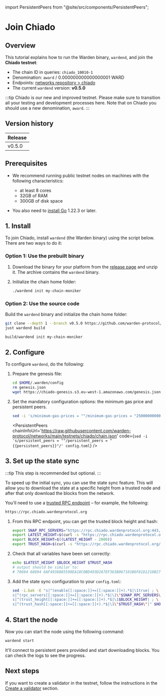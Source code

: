 ﻿---
sidebar_position: 1
---

import PersistentPeers from "@site/src/components/PersistentPeers";

# Join Chiado

## Overview

This tutorial explains how to run the Warden binary, `wardend`, and join the **Chiado testnet**:

- The chain ID in queries: `chiado_10010-1`
- Denomination: `award` / 0.000000000000000001 WARD
- Endpoints: [networks repository > chiado](https://github.com/warden-protocol/networks/tree/main/testnets/chiado)
- The current `wardend` version: **v0.5.0**

:::tip
Chiado is our new and improved testnet. Please make sure to transition all your testing and development processes here. Note that on Chiado you should use a new denomination, `award`.
:::

## Version history

| Release |
| ------- |
| v0.5.0  |

## Prerequisites

- We recommend running public testnet nodes on machines with the following characteristics:

  - at least 8 cores
  - 32GB of RAM
  - 300GB of disk space

- You also need to [install Go](https://golang.org/doc/install) 1.22.3 or later.

## 1. Install

To join Chiado, install `wardend` (the Warden binary) using the script below. There are two ways to do it:

### Option 1: Use the prebuilt binary

1. Download the binary for your platform from the [release page](https://github.com/warden-protocol/wardenprotocol/releases) and unzip it. The archive contains the `wardend` binary.

2. Initialize the chain home folder:

   ```bash
   ./wardend init my-chain-moniker
   ```

### Option 2: Use the source code

Build the `wardend` binary and initialize the chain home folder:

```bash
git clone --depth 1 --branch v0.5.0 https://github.com/warden-protocol/wardenprotocol
just wardend build

build/wardend init my-chain-moniker
```

## 2. Configure

To configure `wardend`, do the following:

1. Prepare the genesis file:

   ```bash
   cd $HOME/.warden/config
   rm genesis.json
   wget https://chiado-genesis.s3.eu-west-1.amazonaws.com/genesis.json.tar.xz | tar -xJ
   ```

2. Set the mandatory configuration options: the minimum gas price and persistent peers.

   ```bash
   sed -i 's/minimum-gas-prices = ""/minimum-gas-prices = "250000000000000award"/' app.toml
   ```

   <PersistentPeers
   chainInfoUrl='https://raw.githubusercontent.com/warden-protocol/networks/main/testnets/chiado/chain.json'
   code={`sed -i 's/persistent_peers = ""/persistent_peers = "{{persistent_peers}}"/' config.toml`} />

## 3. Set up the state sync

:::tip
This step is recommended but optional.
:::

To speed up the initial sync, you can use the state sync feature. This will allow you to download the state at a specific height from a trusted node and after that only download the blocks from the network.

You'll need to use a [trusted RPC endpoint](https://github.com/warden-protocol/networks/blob/main/testnets/chiado/chain.json) – for example, the following:
```bash
https://rpc.chiado.wardenprotocol.org
```
1. From this RPC endpoint, you can get the trusted block height and hash:
   ```bash
   export SNAP_RPC_SERVERS="https://rpc.chiado.wardenprotocol.org:443,https://rpc.chiado.wardenprotocol.org:443"
   export LATEST_HEIGHT=$(curl -s "https://rpc.chiado.wardenprotocol.org/block" | jq -r .result.block.header.height)
   export BLOCK_HEIGHT=$((LATEST_HEIGHT - 2000))
   export TRUST_HASH=$(curl -s "https://rpc.chiado.wardenprotocol.org/block?height=$BLOCK_HEIGHT" | jq -r .result.block_id.hash)
   ```
2. Check that all variables have been set correctly:
   ```bash
   echo $LATEST_HEIGHT $BLOCK_HEIGHT $TRUST_HASH
   # output should be similar to:
   # 70694 68694 6AF4938885598EA10C0BD493D267EF363B067101B6F81D1210B27EBE0B32FA2A
   ```
3. Add the state sync configuration to your `config.toml`:
   ```bash
   sed -i.bak -E "s|^(enable[[:space:]]+=[[:space:]]+).*$|\1true| ; \
   s|^(rpc_servers[[:space:]]+=[[:space:]]+).*$|\1\"$SNAP_RPC_SERVERS\"| ; \
   s|^(trust_height[[:space:]]+=[[:space:]]+).*$|\1$BLOCK_HEIGHT| ; \
   s|^(trust_hash[[:space:]]+=[[:space:]]+).*$|\1\"$TRUST_HASH\"|" $HOME/.warden/config/config.toml
   ```
## 4. Start the node
Now you can start the node using the following command:
```bash
wardend start
```
It'll connect to persistent peers provided and start downloading blocks. You can check the logs to see the progress.

## Next steps

If you want to create a validator in the testnet, follow the instructions in the [Create a validator](/operate-a-node/create-a-validator) section.

